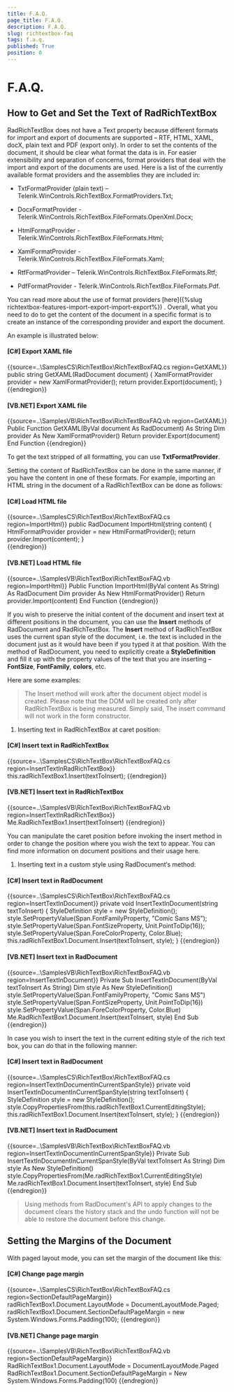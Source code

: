 ```yaml
---
title: F.A.Q.
page_title: F.A.Q.
description: F.A.Q.
slug: richtextbox-faq
tags: f.a.q.
published: True
position: 0
---
```


# F.A.Q.



## How to Get and Set the Text of RadRichTextBox

RadRichTextBox does not have a Text property because different formats for import and export
        	of documents are supported – RTF, HTML, XAML, docX, plain text and PDF (export only).
        	In order to set the contents of the document, it should be clear what format the data is in. 
        	For easier extensibility and separation of concerns, format providers that deal with the import and
        	export of the documents are used. Here is a list of the currently available format providers
        	and the assemblies they are included in:
        

* TxtFormatProvider (plain text) – Telerik.WinControls.RichTextBox.FormatProviders.Txt; 

* DocxFormatProvider - Telerik.WinControls.RichTextBox.FileFormats.OpenXml.Docx; 

* HtmlFormatProvider - Telerik.WinControls.RichTextBox.FileFormats.Html; 

* XamlFormatProvider - Telerik.WinControls.RichTextBox.FileFormats.Xaml;

* RtfFormatProvider – Telerik.WinControls.RichTextBox.FileFormats.Rtf;

* PdfFormatProvider - Telerik.WinControls.RichTextBox.FileFormats.Pdf.

You can read more about the use of format providers 
      [here]({%slug richtextbox-features-import-export-import-export%}) 
      . Overall, what you need to do to get
			the content of the document in a specific format is to create an instance of the corresponding
			provider and export the document.
		

An example is illustrated below:

#### __[C#] Export XAML file__

{{source=..\SamplesCS\RichTextBox\RichTextBoxFAQ.cs region=GetXAML}}
	        public string GetXAML(RadDocument document)
	        {
	            XamlFormatProvider provider = new XamlFormatProvider();
	            return provider.Export(document);
	        }
	{{endregion}}



#### __[VB.NET] Export XAML file__

{{source=..\SamplesVB\RichTextBox\RichTextBoxFAQ.vb region=GetXAML}}
	    Public Function GetXAML(ByVal document As RadDocument) As String
	        Dim provider As New XamlFormatProvider()
	        Return provider.Export(document)
	    End Function
	{{endregion}}



To get the text stripped of all formatting, you can use __TxtFormatProvider__. 
		

Setting the content of RadRichTextBox can be done in the same manner, if you have the content
			in one of these formats. For example, importing an HTML string in the document of a RadRichTextBox
			can be done as follows:
		

#### __[C#] Load HTML file__

{{source=..\SamplesCS\RichTextBox\RichTextBoxFAQ.cs region=ImportHtml}}
	        public RadDocument ImportHtml(string content)
	        {
	            HtmlFormatProvider provider = new HtmlFormatProvider();
	            return provider.Import(content);
	        }  
	{{endregion}}



#### __[VB.NET] Load HTML file__

{{source=..\SamplesVB\RichTextBox\RichTextBoxFAQ.vb region=ImportHtml}}
	    Public Function ImportHtml(ByVal content As String) As RadDocument
	        Dim provider As New HtmlFormatProvider()
	        Return provider.Import(content)
	    End Function
	{{endregion}}



If you wish to preserve the initial content of the document and insert text at different positions
			in the document, you can use the __Insert__ methods of RadDocument and RadRichTextBox.
			The __Insert__ method of RadRichTextBox uses the current span style of the document,
			i.e. the text is included in the document just as it would have been if you typed it at that position. 
			With the method of RadDocument, you need to explicitly create a __StyleDefinition__ and
			fill it up with the property values of the text that you are inserting – __FontSize__, 
			__FontFamily__, __colors__, etc.
		

Here are some examples:

>The Insert method will work after the document object model is created. Please note that the DOM will be created only
           after RadRichTextBox is being measured. Simply said, The insert command will not work in the form constructor.
          

1. Inserting text in RadRichTextBox at caret position:

#### __[C#] Insert text in RadRichTextBox__

{{source=..\SamplesCS\RichTextBox\RichTextBoxFAQ.cs region=InsertTextInRadRichTextBox}}
	            this.radRichTextBox1.Insert(textToInsert);
	{{endregion}}



#### __[VB.NET] Insert text in RadRichTextBox__

{{source=..\SamplesVB\RichTextBox\RichTextBoxFAQ.vb region=InsertTextInRadRichTextBox}}
	        Me.RadRichTextBox1.Insert(textToInsert)
	{{endregion}}

You can manipulate the caret position before invoking the insert method in order to change the
		  		position where you wish the text to appear. You can find more information on document positions
		  		and their usage here. 

1. Inserting text in a custom style using RadDocument‘s method:

#### __[C#] Insert text in RadDocument__

{{source=..\SamplesCS\RichTextBox\RichTextBoxFAQ.cs region=InsertTextInDocument}}
	        private void InsertTextInDocument(string textToInsert)
	        {
	            StyleDefinition style = new StyleDefinition();
	            style.SetPropertyValue(Span.FontFamilyProperty, "Comic Sans MS");
	            style.SetPropertyValue(Span.FontSizeProperty, Unit.PointToDip(16));
	            style.SetPropertyValue(Span.ForeColorProperty, Color.Blue);
	            this.radRichTextBox1.Document.Insert(textToInsert, style);
	        }
	{{endregion}}



#### __[VB.NET] Insert text in RadDocument__

{{source=..\SamplesVB\RichTextBox\RichTextBoxFAQ.vb region=InsertTextInDocument}}
	    Private Sub InsertTextInDocument(ByVal textToInsert As String)
	        Dim style As New StyleDefinition()
	        style.SetPropertyValue(Span.FontFamilyProperty, "Comic Sans MS")
	        style.SetPropertyValue(Span.FontSizeProperty, Unit.PointToDip(16))
	        style.SetPropertyValue(Span.ForeColorProperty, Color.Blue)
	        Me.RadRichTextBox1.Document.Insert(textToInsert, style)
	    End Sub
	{{endregion}}

In case you wish to insert the text in the current editing style of the rich text box, you can do
				that in the following manner:
			

#### __[C#] Insert text in RadDocument__

{{source=..\SamplesCS\RichTextBox\RichTextBoxFAQ.cs region=InsertTextInDocumentInCurrentSpanStyle}}
	        private void InsertTextInDocumentInCurrentSpanStyle(string textToInsert)
	        {
	            StyleDefinition style = new StyleDefinition();
	            style.CopyPropertiesFrom(this.radRichTextBox1.CurrentEditingStyle);
	            this.radRichTextBox1.Document.Insert(textToInsert, style);
	        }
	{{endregion}}



#### __[VB.NET] Insert text in RadDocument__

{{source=..\SamplesVB\RichTextBox\RichTextBoxFAQ.vb region=InsertTextInDocumentInCurrentSpanStyle}}
	    Private Sub InsertTextInDocumentInCurrentSpanStyle(ByVal textToInsert As String)
	        Dim style As New StyleDefinition()
	        style.CopyPropertiesFrom(Me.radRichTextBox1.CurrentEditingStyle)
	        Me.radRichTextBox1.Document.Insert(textToInsert, style)
	    End Sub
	{{endregion}}



>Using methods from RadDocument's API to apply changes to the document clears the history stack
		  	 	and the undo function will not be able to restore the document before this change.
		  

## Setting the Margins of the Document

With paged layout mode, you can set the margin of the document like this:

#### __[C#] Change page margin__

{{source=..\SamplesCS\RichTextBox\RichTextBoxFAQ.cs region=SectionDefaultPageMargin}}
	            radRichTextBox1.Document.LayoutMode = DocumentLayoutMode.Paged;
	            radRichTextBox1.Document.SectionDefaultPageMargin = new System.Windows.Forms.Padding(100);
	{{endregion}}



#### __[VB.NET] Change page margin__

{{source=..\SamplesVB\RichTextBox\RichTextBoxFAQ.vb region=SectionDefaultPageMargin}}
	        RadRichTextBox1.Document.LayoutMode = DocumentLayoutMode.Paged
	        RadRichTextBox1.Document.SectionDefaultPageMargin = New System.Windows.Forms.Padding(100)
	{{endregion}}



